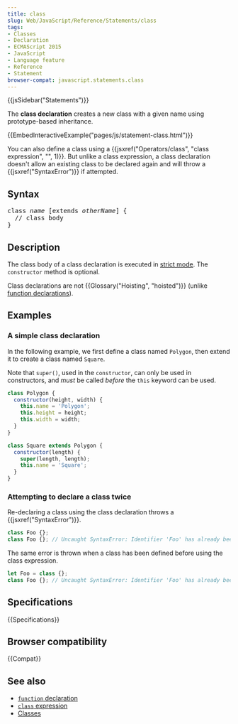 ```yaml
---
title: class
slug: Web/JavaScript/Reference/Statements/class
tags:
- Classes
- Declaration
- ECMAScript 2015
- JavaScript
- Language feature
- Reference
- Statement
browser-compat: javascript.statements.class
---
```

{{jsSidebar("Statements")}}

The **class declaration** creates a new class with a given name using
prototype-based inheritance.

{{EmbedInteractiveExample("pages/js/statement-class.html")}}

<div class="noinclude"><p>You can also define a class using a {{jsxref("Operators/class", "class expression",
    "", 1)}}. But unlike a class expression, a class declaration doesn't allow an existing
class to be declared again and will throw a {{jsxref("SyntaxError")}} if attempted.</p></div>

## Syntax

<pre class="brush: js">class <var>name</var> [extends <var>otherName</var>] {
  // class body
}</pre>

## Description

The class body of a class declaration is executed in
[strict mode](/en-US/docs/Web/JavaScript/Reference/Strict_mode). The
`constructor` method is optional.

Class declarations are not {{Glossary("Hoisting", "hoisted")}}
(unlike
[function declarations](/en-US/docs/Web/JavaScript/Reference/Statements/function)).

## Examples

### A simple class declaration

In the following example, we first define a class named `Polygon`, then extend
it to create a class named `Square`.

Note that `super()`, used in the `constructor`, can only be used in
constructors, and _must_ be called _before_ the `this` keyword can be used.

```js
class Polygon {
  constructor(height, width) {
    this.name = 'Polygon';
    this.height = height;
    this.width = width;
  }
}

class Square extends Polygon {
  constructor(length) {
    super(length, length);
    this.name = 'Square';
  }
}
```

### Attempting to declare a class twice

Re-declaring a class using the class declaration throws a
{{jsxref("SyntaxError")}}.

```js example-bad
class Foo {};
class Foo {}; // Uncaught SyntaxError: Identifier 'Foo' has already been declared
```

The same error is thrown when a class has been defined before using the class
expression.

```js example-bad
let Foo = class {};
class Foo {}; // Uncaught SyntaxError: Identifier 'Foo' has already been declared
```

## Specifications

{{Specifications}}

## Browser compatibility

{{Compat}}

## See also

- [`function` declaration](/en-US/docs/Web/JavaScript/Reference/Statements/function)
- [`class` expression](/en-US/docs/Web/JavaScript/Reference/Operators/class)
- [Classes](/en-US/docs/Web/JavaScript/Reference/Classes)

